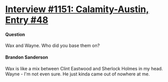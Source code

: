 # [Interview #1151: Calamity-Austin, Entry #48](https://www.theoryland.com/intvmain.php?i=1151#48)

#### Question

Wax and Wayne. Who did you base them on?

#### Brandon Sanderson

Wax is like a mix between Clint Eastwood and Sherlock Holmes in my head. Wayne - I'm not even sure. He just kinda came out of nowhere at me.

